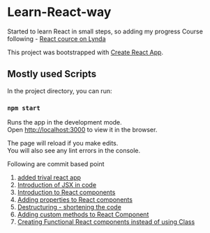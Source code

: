 # Learn-React-way
Started to learn React in small steps, so adding my progress
Course following - [React cource on Lynda](https://www.linkedin.com/learning/react-js-essential-training-3/create-react-elements?u=2056732)

This project was bootstrapped with [Create React App](https://github.com/facebook/create-react-app).

## Mostly used Scripts

In the project directory, you can run:

### `npm start`

Runs the app in the development mode.<br>
Open [http://localhost:3000](http://localhost:3000) to view it in the browser.

The page will reload if you make edits.<br>
You will also see any lint errors in the console.

Following are commit based point

1. [added trival react app](https://github.com/a2batic/Learn-React-way/commit/b32c596f5bad87bea9728b926c213e9b6b863dba)
2. [Introduction of JSX in code](https://github.com/a2batic/Learn-React-way/commit/7bd23c3524141b80b572e7e66e21d2d79bcdaa7c)
3. [Introduction to React components](https://github.com/a2batic/Learn-React-way/commit/b7cf14aedb06343a141d3fb55769987ef31a7adb)
4. [Adding properties to React components](https://github.com/a2batic/Learn-React-way/commit/f23317fd13625c7b95eafc8e488b7690f9a86c9b)
5. [Destructuring - shortening the code](https://github.com/a2batic/Learn-React-way/commit/c86e60f2450029eefc1093fbc9ac4b6a87f32147)
6. [Adding custom methods to React Component](https://github.com/a2batic/Learn-React-way/commit/430e1b845492651e4bc71fb8f52ad32f0ed2a2f9)
7. [Creating Functional React components instead of using Class]()
